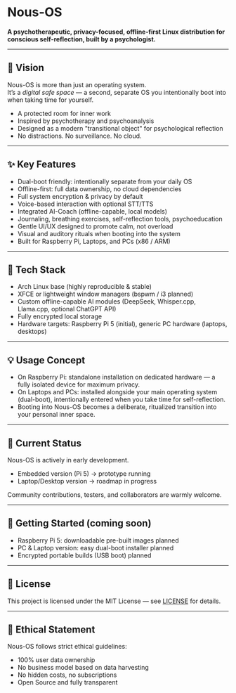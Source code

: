 # Nous-OS

**A psychotherapeutic, privacy-focused, offline-first Linux distribution for conscious self-reflection, built by a psychologist.**

---

## 🧠 Vision

Nous-OS is more than just an operating system.  
It’s a *digital safe space* — a second, separate OS you intentionally boot into when taking time for yourself.

- A protected room for inner work
- Inspired by psychotherapy and psychoanalysis
- Designed as a modern "transitional object" for psychological reflection
- No distractions. No surveillance. No cloud.

---

## ✨ Key Features

- Dual-boot friendly: intentionally separate from your daily OS
- Offline-first: full data ownership, no cloud dependencies
- Full system encryption & privacy by default
- Voice-based interaction with optional STT/TTS
- Integrated AI-Coach (offline-capable, local models)
- Journaling, breathing exercises, self-reflection tools, psychoeducation
- Gentle UI/UX designed to promote calm, not overload
- Visual and auditory rituals when booting into the system
- Built for Raspberry Pi, Laptops, and PCs (x86 / ARM)

---

## 🔧 Tech Stack

- Arch Linux base (highly reproducible & stable)
- XFCE or lightweight window managers (bspwm / i3 planned)
- Custom offline-capable AI modules (DeepSeek, Whisper.cpp, Llama.cpp, optional ChatGPT API)
- Fully encrypted local storage
- Hardware targets: Raspberry Pi 5 (initial), generic PC hardware (laptops, desktops)

---

## 💡 Usage Concept

- On Raspberry Pi: standalone installation on dedicated hardware — a fully isolated device for maximum privacy.
- On Laptops and PCs: installed alongside your main operating system (dual-boot), intentionally entered when you take time for self-reflection.
- Booting into Nous-OS becomes a deliberate, ritualized transition into your personal inner space.

---

## 🚧 Current Status

Nous-OS is actively in early development.  
- Embedded version (Pi 5) → prototype running  
- Laptop/Desktop version → roadmap in progress

Community contributions, testers, and collaborators are warmly welcome.

---

## 🚀 Getting Started (coming soon)

- Raspberry Pi 5: downloadable pre-built images planned  
- PC & Laptop version: easy dual-boot installer planned  
- Encrypted portable builds (USB boot) planned

---

## 📜 License

This project is licensed under the MIT License — see [LICENSE](LICENSE) for details.

---

## 🙏 Ethical Statement

Nous-OS follows strict ethical guidelines:
- 100% user data ownership
- No business model based on data harvesting
- No hidden costs, no subscriptions
- Open Source and fully transparent
